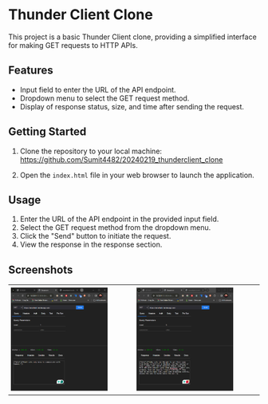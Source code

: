 # Thunder Client Clone

This project is a basic Thunder Client clone, providing a simplified interface for making GET requests to HTTP APIs.

## Features

- Input field to enter the URL of the API endpoint.
- Dropdown menu to select the GET request method.
- Display of response status, size, and time after sending the request.

## Getting Started

1. Clone the repository to your local machine: https://github.com/Sumit4482/20240219_thunderclient_clone

2. Open the `index.html` file in your web browser to launch the application.

## Usage

1. Enter the URL of the API endpoint in the provided input field.
2. Select the GET request method from the dropdown menu.
3. Click the "Send" button to initiate the request.
4. View the response in the response section.

## Screenshots

<table>
  <tr>
    <td style="padding: 5px;">
      <img src="ss1.png" alt="Screenshot 1" style="width: 80%;">
    </td>
    <td style="padding: 5px;">
      <img src="ss3.png" alt="Screenshot 2" style="width: 80%;">
    </td>
  </tr>
</table
